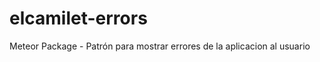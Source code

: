 elcamilet-errors
================

Meteor Package - Patrón para mostrar errores de la aplicacion al usuario
